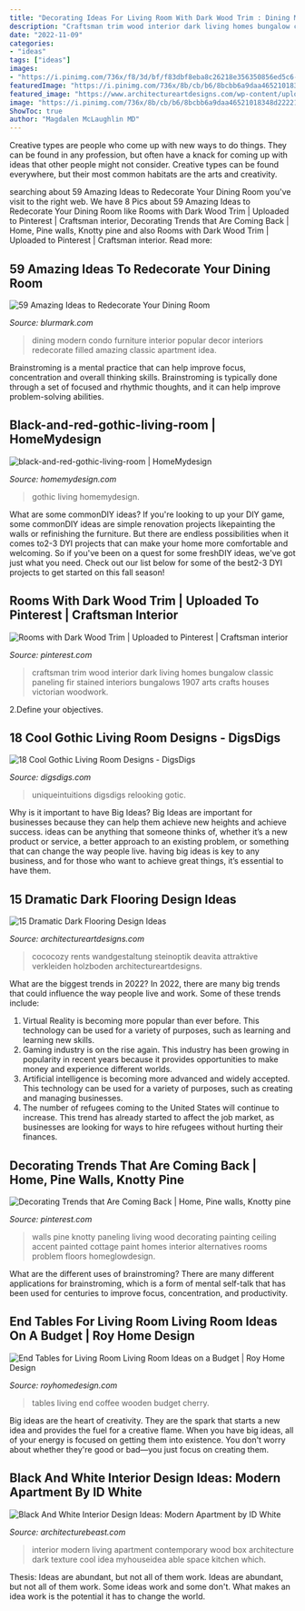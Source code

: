 ```yaml
---
title: "Decorating Ideas For Living Room With Dark Wood Trim : Dining Modern Condo Furniture Interior Popular Decor Interiors Redecorate Filled Amazing Classic Apartment Idea"
description: "Craftsman trim wood interior dark living homes bungalow classic paneling fir stained interiors bungalows 1907 arts crafts houses victorian woodwork"
date: "2022-11-09"
categories:
- "ideas"
tags: ["ideas"]
images:
- "https://i.pinimg.com/736x/f8/3d/bf/f83dbf8eba8c26218e356350856ed5c6--wood-accent-walls-wood-accents.jpg"
featuredImage: "https://i.pinimg.com/736x/8b/cb/b6/8bcbb6a9daa46521018348d22221316b--dark-wood-trim-condo-decorating.jpg"
featured_image: "https://www.architectureartdesigns.com/wp-content/uploads/2015/03/26.jpg"
image: "https://i.pinimg.com/736x/8b/cb/b6/8bcbb6a9daa46521018348d22221316b--dark-wood-trim-condo-decorating.jpg"
ShowToc: true
author: "Magdalen McLaughlin MD"
---
```



Creative types are people who come up with new ways to do things. They can be found in any profession, but often have a knack for coming up with ideas that other people might not consider. Creative types can be found everywhere, but their most common habitats are the arts and creativity.

	

		
searching about 59 Amazing Ideas to Redecorate Your Dining Room you've visit to the right web. We have 8 Pics about 59 Amazing Ideas to Redecorate Your Dining Room like Rooms with Dark Wood Trim | Uploaded to Pinterest | Craftsman interior, Decorating Trends that Are Coming Back | Home, Pine walls, Knotty pine and also Rooms with Dark Wood Trim | Uploaded to Pinterest | Craftsman interior. Read more:
		
    
## 59 Amazing Ideas To Redecorate Your Dining Room

<img loading=lazy src="https://www.blurmark.com/wp-content/uploads/2017/05/Black-Theme-Dining-Room-Decor-With-Beautiful-Black-Light.jpg" onerror="this.onerror=null;this.src='https://tse3.mm.bing.net/th?id=OIP.PPFVmV_qMvkfa3cuHyvsuQHaJC&amp;pid=15.1';" alt="59 Amazing Ideas to Redecorate Your Dining Room">

_Source: blurmark.com_

>dining modern condo furniture interior popular decor interiors redecorate filled amazing classic apartment idea. 

	

Brainstroming is a mental practice that can help improve focus, concentration and overall thinking skills. Brainstroming is typically done through a set of focused and rhythmic thoughts, and it can help improve problem-solving abilities.

    
## Black-and-red-gothic-living-room | HomeMydesign

<img loading=lazy src="https://homemydesign.com/wp-content/uploads/2015/11/black-and-red-gothic-living-room.jpg" onerror="this.onerror=null;this.src='https://tse1.mm.bing.net/th?id=OIP.56dcbNPT6YIBoCWIkxO7UQHaHS&amp;pid=15.1';" alt="black-and-red-gothic-living-room | HomeMydesign">

_Source: homemydesign.com_

>gothic living homemydesign. 

	

What are some commonDIY ideas?
If you're looking to up your DIY game, some commonDIY ideas are simple renovation projects likepainting the walls or refinishing the furniture. But there are endless possibilities when it comes to2-3 DYI projects that can make your home more comfortable and welcoming. So if you've been on a quest for some freshDIY ideas, we've got just what you need. Check out our list below for some of the best2-3 DYI projects to get started on this fall season!

    
## Rooms With Dark Wood Trim | Uploaded To Pinterest | Craftsman Interior

<img loading=lazy src="https://i.pinimg.com/736x/8b/cb/b6/8bcbb6a9daa46521018348d22221316b--dark-wood-trim-condo-decorating.jpg" onerror="this.onerror=null;this.src='https://tse1.mm.bing.net/th?id=OIP.K5KLUZ8m7Aa3IDGIqfKGjQHaJ3&amp;pid=15.1';" alt="Rooms with Dark Wood Trim | Uploaded to Pinterest | Craftsman interior">

_Source: pinterest.com_

>craftsman trim wood interior dark living homes bungalow classic paneling fir stained interiors bungalows 1907 arts crafts houses victorian woodwork. 

	

2.Define your objectives.

    
## 18 Cool Gothic Living Room Designs - DigsDigs

<img loading=lazy src="https://www.digsdigs.com/photos/cool-gothic-living-room-designs-5-554x737.jpg" onerror="this.onerror=null;this.src='https://tse2.mm.bing.net/th?id=OIP.PWaZ3zpFXNj2dO0vhHI7EAHaJ2&amp;pid=15.1';" alt="18 Cool Gothic Living Room Designs - DigsDigs">

_Source: digsdigs.com_

>uniqueintuitions digsdigs relooking gotic. 

	

Why is it important to have Big Ideas?
Big Ideas are important for businesses because they can help them achieve new heights and achieve success. ideas can be anything that someone thinks of, whether it’s a new product or service, a better approach to an existing problem, or something that can change the way people live. having big ideas is key to any business, and for those who want to achieve great things, it’s essential to have them.

    
## 15 Dramatic Dark Flooring Design Ideas

<img loading=lazy src="https://www.architectureartdesigns.com/wp-content/uploads/2015/03/26.jpg" onerror="this.onerror=null;this.src='https://tse4.mm.bing.net/th?id=OIP.GDXKbpNvBrJywOJYTqmVaQHaFj&amp;pid=15.1';" alt="15 Dramatic Dark Flooring Design Ideas">

_Source: architectureartdesigns.com_

>cococozy rents wandgestaltung steinoptik deavita attraktive verkleiden holzboden architectureartdesigns. 

	

What are the biggest trends in 2022?
In 2022, there are many big trends that could influence the way people live and work. Some of these trends include: 
1) Virtual Reality is becoming more popular than ever before. This technology can be used for a variety of purposes, such as learning and learning new skills. 
2) Gaming industry is on the rise again. This industry has been growing in popularity in recent years because it provides opportunities to make money and experience different worlds. 
3) Artificial intelligence is becoming more advanced and widely accepted. This technology can be used for a variety of purposes, such as creating and managing businesses. 
4) The number of refugees coming to the United States will continue to increase. This trend has already started to affect the job market, as businesses are looking for ways to hire refugees without hurting their finances.

    
## Decorating Trends That Are Coming Back | Home, Pine Walls, Knotty Pine

<img loading=lazy src="https://i.pinimg.com/736x/f8/3d/bf/f83dbf8eba8c26218e356350856ed5c6--wood-accent-walls-wood-accents.jpg" onerror="this.onerror=null;this.src='https://tse4.mm.bing.net/th?id=OIP.Ud8go2Hwr3Yz3k-4sAin4AHaJ3&amp;pid=15.1';" alt="Decorating Trends that Are Coming Back | Home, Pine walls, Knotty pine">

_Source: pinterest.com_

>walls pine knotty paneling living wood decorating painting ceiling accent painted cottage paint homes interior alternatives rooms problem floors homeglowdesign. 

	

What are the different uses of brainstroming?
There are many different applications for brainstroming, which is a form of mental self-talk that has been used for centuries to improve focus, concentration, and productivity.

    
## End Tables For Living Room Living Room Ideas On A Budget | Roy Home Design

<img loading=lazy src="http://www.royhomedesign.com/wp-content/uploads/2017/05/black-wooden-coffee-end-tables-for-living-room-cherry-end-tables.jpg" onerror="this.onerror=null;this.src='https://tse3.mm.bing.net/th?id=OIP.sLsd3vyRjt7EIQSbmso-PQHaE2&amp;pid=15.1';" alt="End Tables for Living Room Living Room Ideas on a Budget | Roy Home Design">

_Source: royhomedesign.com_

>tables living end coffee wooden budget cherry. 

	

Big ideas are the heart of creativity. They are the spark that starts a new idea and provides the fuel for a creative flame. When you have big ideas, all of your energy is focused on getting them into existence. You don't worry about whether they're good or bad—you just focus on creating them.

    
## Black And White Interior Design Ideas: Modern Apartment By ID White

<img loading=lazy src="https://architecturebeast.com/wp-content/uploads/2017/05/Black-And-White-Interior-Design-Ideas-Modern-Apartment-by-ID-White-on-Architecture-Beast-05-min.jpg" onerror="this.onerror=null;this.src='https://tse4.mm.bing.net/th?id=OIP.PrFu-q8Mlyw4xDVE69nI6gHaJ3&amp;pid=15.1';" alt="Black And White Interior Design Ideas: Modern Apartment by ID White">

_Source: architecturebeast.com_

>interior modern living apartment contemporary wood box architecture dark texture cool idea myhouseidea able space kitchen which. 

	

Thesis: Ideas are abundant, but not all of them work.
Ideas are abundant, but not all of them work. Some ideas work and some don't. What makes an idea work is the potential it has to change the world.

